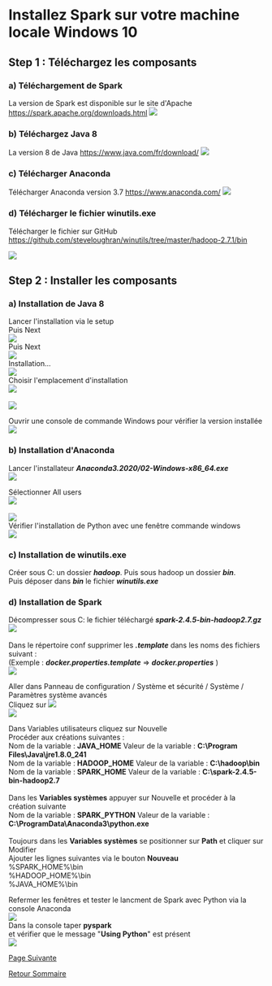 # Installez Spark sur votre machine locale Windows 10

##  Step 1 : Téléchargez les composants

### a) Téléchargement de Spark
La version de Spark est disponible sur le site d'Apache https://spark.apache.org/downloads.html
![](https://user-images.githubusercontent.com/54117403/79692135-cf544100-8263-11ea-92fb-1b46cbde48a7.png)
 
### b) Téléchargez Java 8
La version 8 de Java https://www.java.com/fr/download/
![](https://user-images.githubusercontent.com/54117403/79693224-b058ad80-8269-11ea-9653-bacfdd78df2f.PNG)

### c) Télécharger Anaconda
Télécharger Anaconda version 3.7 https://www.anaconda.com/
![](https://user-images.githubusercontent.com/54117403/79695176-a76dd900-8275-11ea-862c-44e69e3c7dd6.png)

### d) Télécharger le fichier winutils.exe
Télécharger le fichier sur GitHub https://github.com/steveloughran/winutils/tree/master/hadoop-2.7.1/bin

![](https://user-images.githubusercontent.com/54117403/79695364-b739ed00-8276-11ea-8e3a-62a63b405112.png)

##  Step 2 : Installer les composants

### a) Installation de Java 8
Lancer l'installation via le setup <br>
Puis Next<br>
![](https://user-images.githubusercontent.com/54117403/79695534-b2296d80-8277-11ea-8714-3ae182591d35.png)<br>
Puis Next<br>
![](https://user-images.githubusercontent.com/54117403/79695576-ec930a80-8277-11ea-84c4-8be9d9ce7d88.png)<br>
Installation...<br>
![](https://user-images.githubusercontent.com/54117403/79695595-0df3f680-8278-11ea-9849-bec4b6243d18.png)<br>
Choisir l'emplacement d'installation<br>
![](https://user-images.githubusercontent.com/54117403/79695616-2b28c500-8278-11ea-8310-6112c63a6363.png)<br>
<br>
![](https://user-images.githubusercontent.com/54117403/79695783-0b45d100-8279-11ea-8fe0-3428789bbf7c.png)<br>

Ouvrir une console de commande Windows pour vérifier la version installée<br>
![](https://user-images.githubusercontent.com/54117403/79695896-a9d23200-8279-11ea-8c15-ec06e4fd18a1.png)

### b) Installation d'Anaconda
Lancer l'installateur _**Anaconda3.2020/02-Windows-x86_64.exe**_ <br>
![](https://user-images.githubusercontent.com/54117403/79696159-37fae800-827b-11ea-9729-f863568f7601.png)<br>

Sélectionner All users<br>
![](https://user-images.githubusercontent.com/54117403/79696191-6d9fd100-827b-11ea-8737-4b38c36630a1.png)<br>
<br>
![](https://user-images.githubusercontent.com/54117403/79696208-96c06180-827b-11ea-9153-139de96a93e7.png)
<br>
Vérifier l'installation de Python avec une fenêtre commande windows <br>
![](https://user-images.githubusercontent.com/54117403/79696601-ec960900-827d-11ea-9b11-ef4e13c5be7e.png)
 
### c) Installation de winutils.exe
Créer sous C: un dossier _**hadoop**_. Puis sous hadoop un dossier **_bin_**.<br>
Puis déposer dans _**bin**_ le fichier _**winutils.exe**_ <br>


### d) Installation de Spark
Décompresser sous C: le fichier téléchargé _**spark-2.4.5-bin-hadoop2.7.gz**_ <br>
![](https://user-images.githubusercontent.com/54117403/79696914-d2f5c100-827f-11ea-8281-e8adf8e7bbb8.png)<br>
<br>
Dans le répertoire conf supprimer les _**.template**_ dans les noms des fichiers suivant :<br>
(Exemple : _**docker.properties.template**_  =>  _**docker.properties**_ )<br>
![](https://user-images.githubusercontent.com/54117403/79698188-8c0bc980-8287-11ea-8218-765364a84d07.png)<br>

Aller dans Panneau de configuration / Système et sécurité / Système / Paramètres système avancés <br>
Cliquez sur ![](https://user-images.githubusercontent.com/54117403/79698366-c164e700-8288-11ea-951e-ae5debf4efb6.png)<br>
![](https://user-images.githubusercontent.com/54117403/79698407-ff620b00-8288-11ea-8c7d-3c3fd4dc01a0.png)<br>

Dans Variables utilisateurs cliquez sur Nouvelle<br> 
Procéder aux créations suivantes :<br>
Nom de la variable : **JAVA_HOME**    Valeur de la variable : **C:\Program Files\Java\jre1.8.0_241**<br>
Nom de la variable : **HADOOP_HOME**  Valeur de la variable : **C:\hadoop\bin**<br>
Nom de la variable : **SPARK_HOME**   Valeur de la variable : **C:\spark-2.4.5-bin-hadoop2.7**<br>
<br>
Dans les **Variables systèmes** appuyer sur Nouvelle et procéder à la création suivante <br>
Nom de la variable : **SPARK_PYTHON**   Valeur de la variable : **C:\ProgramData\Anaconda3\python.exe** <br>
<br>
Toujours dans les **Variables systèmes** se positionner sur **Path** et cliquer sur Modifier <br>
Ajouter les lignes suivantes via le bouton **Nouveau** <br>
%SPARK_HOME%\bin <br>
%HADOOP_HOME%\bin <br>
%JAVA_HOME%\bin <br>

Refermer les fenêtres et tester le lancment de Spark avec Python via la console Anaconda <br>
![](https://user-images.githubusercontent.com/54117403/79699621-f117ed00-8290-11ea-8854-8ac556a21ec6.png)
<br>
Dans la console taper **pyspark** <br> et vérifier que le message "**Using Python**" est présent <br>
![](https://user-images.githubusercontent.com/54117403/79699755-b2366700-8291-11ea-9bf8-94c17d452cc3.png)



[Page Suivante](https://daviddemacedo.github.io/sid_spark/choixjdd/)

[Retour Sommaire](https://daviddemacedo.github.io/sid_spark/)










